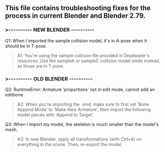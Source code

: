 ## This file contains troubleshooting fixes for the process in current Blender and Blender 2.79.

### >---------- NEW BLENDER ----------
Q1: When I imported the sample collision model, it's in A-pose when it should be in T-pose.

> A1: You're using the sample collision file provided in Deadwater's resources. Use the sampleA or sampleC collision model smds instead, as those are in T-pose.

### >---------- OLD BLENDER ----------
Q2: RuntimeError: Armature 'proportions' not in edit mode, cannot add an editbone

> A2: When you're importing the .smd, make sure to first set 'Bone Append Mode' to 'Make New Armature', then import the following model pieces with 'Append to Target'.

Q3: When I import my model, the skeleton is much smaller than the model's mesh.

> A3: In new Blender, apply all transformations (with Ctrl+A) on everything in the scene. Then, re-export the model.
